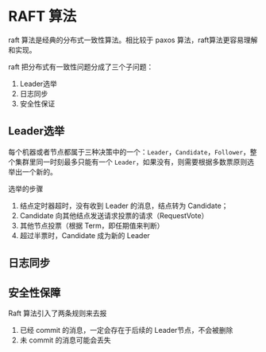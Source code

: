 # RAFT 算法

raft 算法是经典的分布式一致性算法。相比较于 paxos 算法，raft算法更容易理解和实现。

raft 把分布式有一致性问题分成了三个子问题：
1. Leader选举
2. 日志同步
3. 安全性保证


## Leader选举

每个机器或者节点都属于三种决策中的一个：`Leader`，`Candidate`，`Follower`，整个集群里同一时刻最多只能有一个 `Leader`，如果没有，则需要根据多数票原则选举出一个新的。

选举的步骤
1. 结点定时器超时，没有收到 Leader 的消息，结点转为 Candidate；
2. Candidate 向其他结点发送请求投票的请求（RequestVote）
3. 其他节点投票（根据 Term，即任期值来判断）
4. 超过半票时，Candidate 成为新的 Leader


## 日志同步

## 安全性保障

Raft 算法引入了两条规则来去报
1. 已经 commit 的消息，一定会存在于后续的 Leader节点，不会被删除
2. 未 commit 的消息可能会丢失

